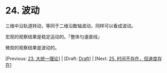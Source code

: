 # 24. 波动

三维中沿轨道转动，等同于二维沿数轴波动，同样可以看成波动。

宏观的观察结果是稳定运动的。「整体匀速直线」

微观的观察结果是波动的。

[Previous: [23. 大统一理论](23.md)] | [Draft: [Draft](../Draft.md)] | [Next: [25. 时间不存在，但速度存在](25.md)]